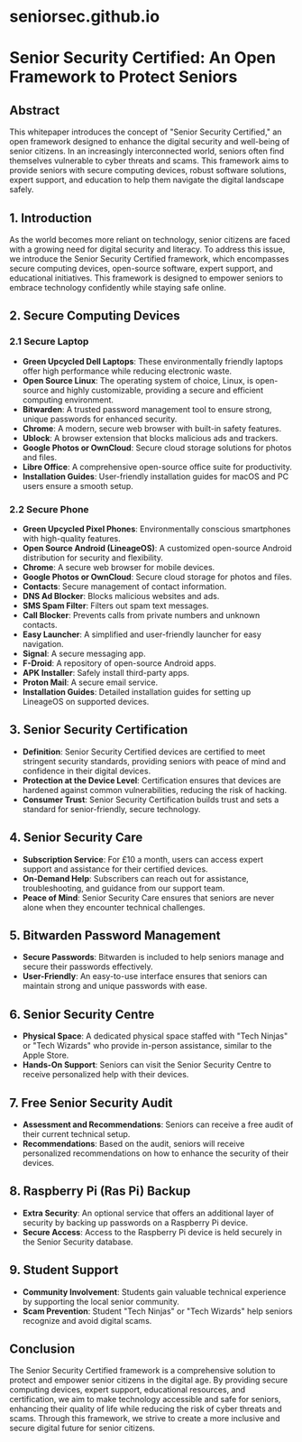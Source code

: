 # seniorsec.github.io

# Senior Security Certified: An Open Framework to Protect Seniors

## Abstract

This whitepaper introduces the concept of "Senior Security Certified," an open framework designed to enhance the digital security and well-being of senior citizens. In an increasingly interconnected world, seniors often find themselves vulnerable to cyber threats and scams. This framework aims to provide seniors with secure computing devices, robust software solutions, expert support, and education to help them navigate the digital landscape safely.

## 1. Introduction

As the world becomes more reliant on technology, senior citizens are faced with a growing need for digital security and literacy. To address this issue, we introduce the Senior Security Certified framework, which encompasses secure computing devices, open-source software, expert support, and educational initiatives. This framework is designed to empower seniors to embrace technology confidently while staying safe online.

## 2. Secure Computing Devices

### 2.1 Secure Laptop

- **Green Upcycled Dell Laptops**: These environmentally friendly laptops offer high performance while reducing electronic waste.
- **Open Source Linux**: The operating system of choice, Linux, is open-source and highly customizable, providing a secure and efficient computing environment.
- **Bitwarden**: A trusted password management tool to ensure strong, unique passwords for enhanced security.
- **Chrome**: A modern, secure web browser with built-in safety features.
- **Ublock**: A browser extension that blocks malicious ads and trackers.
- **Google Photos or OwnCloud**: Secure cloud storage solutions for photos and files.
- **Libre Office**: A comprehensive open-source office suite for productivity.
- **Installation Guides**: User-friendly installation guides for macOS and PC users ensure a smooth setup.

### 2.2 Secure Phone

- **Green Upcycled Pixel Phones**: Environmentally conscious smartphones with high-quality features.
- **Open Source Android (LineageOS)**: A customized open-source Android distribution for security and flexibility.
- **Chrome**: A secure web browser for mobile devices.
- **Google Photos or OwnCloud**: Secure cloud storage for photos and files.
- **Contacts**: Secure management of contact information.
- **DNS Ad Blocker**: Blocks malicious websites and ads.
- **SMS Spam Filter**: Filters out spam text messages.
- **Call Blocker**: Prevents calls from private numbers and unknown contacts.
- **Easy Launcher**: A simplified and user-friendly launcher for easy navigation.
- **Signal**: A secure messaging app.
- **F-Droid**: A repository of open-source Android apps.
- **APK Installer**: Safely install third-party apps.
- **Proton Mail**: A secure email service.
- **Installation Guides**: Detailed installation guides for setting up LineageOS on supported devices.

## 3. Senior Security Certification

- **Definition**: Senior Security Certified devices are certified to meet stringent security standards, providing seniors with peace of mind and confidence in their digital devices.
- **Protection at the Device Level**: Certification ensures that devices are hardened against common vulnerabilities, reducing the risk of hacking.
- **Consumer Trust**: Senior Security Certification builds trust and sets a standard for senior-friendly, secure technology.

## 4. Senior Security Care

- **Subscription Service**: For £10 a month, users can access expert support and assistance for their certified devices.
- **On-Demand Help**: Subscribers can reach out for assistance, troubleshooting, and guidance from our support team.
- **Peace of Mind**: Senior Security Care ensures that seniors are never alone when they encounter technical challenges.

## 5. Bitwarden Password Management

- **Secure Passwords**: Bitwarden is included to help seniors manage and secure their passwords effectively.
- **User-Friendly**: An easy-to-use interface ensures that seniors can maintain strong and unique passwords with ease.

## 6. Senior Security Centre

- **Physical Space**: A dedicated physical space staffed with "Tech Ninjas" or "Tech Wizards" who provide in-person assistance, similar to the Apple Store.
- **Hands-On Support**: Seniors can visit the Senior Security Centre to receive personalized help with their devices.

## 7. Free Senior Security Audit

- **Assessment and Recommendations**: Seniors can receive a free audit of their current technical setup.
- **Recommendations**: Based on the audit, seniors will receive personalized recommendations on how to enhance the security of their devices.

## 8. Raspberry Pi (Ras Pi) Backup

- **Extra Security**: An optional service that offers an additional layer of security by backing up passwords on a Raspberry Pi device.
- **Secure Access**: Access to the Raspberry Pi device is held securely in the Senior Security database.

## 9. Student Support

- **Community Involvement**: Students gain valuable technical experience by supporting the local senior community.
- **Scam Prevention**: Student "Tech Ninjas" or "Tech Wizards" help seniors recognize and avoid digital scams.

## Conclusion

The Senior Security Certified framework is a comprehensive solution to protect and empower senior citizens in the digital age. By providing secure computing devices, expert support, educational resources, and certification, we aim to make technology accessible and safe for seniors, enhancing their quality of life while reducing the risk of cyber threats and scams. Through this framework, we strive to create a more inclusive and secure digital future for senior citizens.
